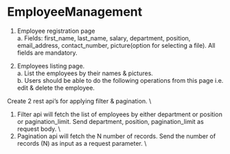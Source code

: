 # EmployeeManagement

1. Employee registration page \
  a. Fields: first_name, last_name, salary, department, position, email_address,
     contact_number, picture(option for selecting a file). All fields are mandatory.

2. Employees listing page.\
   a. List the employees by their names & pictures.\
   b. Users should be able to do the following operations from this page i.e.
edit & delete the employee.

Create 2 rest api’s for applying filter & pagination. \
  1. Filter api will fetch the list of employees by either department or position or
     pagination_limit. Send department, position, pagination_limit as request body. \
  2. Pagination api will fetch the N number of records. Send the number of
     records (N) as input as a request parameter. \
